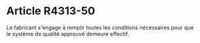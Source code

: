 # Article R4313-50

Le fabricant s'engage à remplir toutes les conditions nécessaires pour que le système de qualité approuvé demeure effectif.

